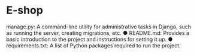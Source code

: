 # E-shop
manage.py: A command-line utility for administrative tasks in Django, such as running the server, creating migrations, etc. ● README.md: Provides a basic introduction to the project and instructions for setting it up. ● requirements.txt: A list of Python packages required to run the project.
